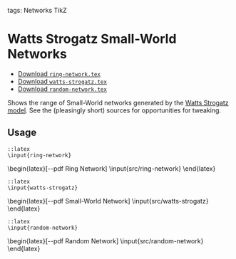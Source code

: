 tags: Networks
      TikZ

Watts Strogatz Small-World Networks
===================================

* [Download `ring-network.tex`](file://src/ring-network.tex)
* [Download `watts-strogatz.tex`](file://src/watts-strogatz.tex)
* [Download `random-network.tex`](file://src/random-network.tex)

Shows the range of Small-World networks generated by the [Watts Strogatz
model](http://en.wikipedia.org/wiki/Watts_and_Strogatz_model). See the
(pleasingly short) sources for opportunities for tweaking.

Usage
-----

	::latex
	\input{ring-network}

\begin{latex}[--pdf Ring Network]
	\input{src/ring-network}
\end{latex}

	::latex
	\input{watts-strogatz}

\begin{latex}[--pdf Small-World Network]
	\input{src/watts-strogatz}
\end{latex}

	::latex
	\input{random-network}

\begin{latex}[--pdf Random Network]
	\input{src/random-network}
\end{latex}

